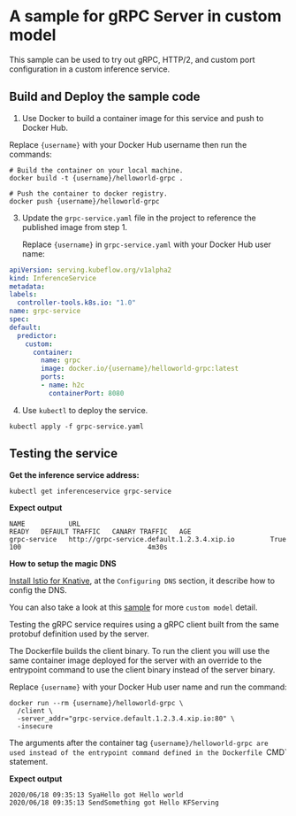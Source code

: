 # A sample for gRPC Server in custom model

This sample can be used to try out gRPC, HTTP/2, and custom port configuration
in a custom inference  service.

## Build and Deploy the sample code

1. Use Docker to build a container image for this service and push to Docker Hub.

  Replace `{username}` with your Docker Hub username then run the commands:

  ```shell
  # Build the container on your local machine.
  docker build -t {username}/helloworld-grpc .

  # Push the container to docker registry.
  docker push {username}/helloworld-grpc
  ```

3. Update the `grpc-service.yaml` file in the project to reference the published image from step 1.

   Replace `{username}` in `grpc-service.yaml` with your Docker Hub user name:
   
   
  ```yaml
 apiVersion: serving.kubeflow.org/v1alpha2
kind: InferenceService
metadata:
  labels:
    controller-tools.k8s.io: "1.0"
  name: grpc-service
spec:
  default:
    predictor:
      custom:
        container:
          name: grpc
          image: docker.io/{username}/helloworld-grpc:latest
          ports:
          - name: h2c
            containerPort: 8080
  ```

4. Use `kubectl` to deploy the service.

  ```shell
  kubectl apply -f grpc-service.yaml
  ```

## Testing the service

**Get the inference service address:**

```
kubectl get inferenceservice grpc-service
```

**Expect output**

```
NAME           URL                                                READY   DEFAULT TRAFFIC   CANARY TRAFFIC   AGE
grpc-service   http://grpc-service.default.1.2.3.4.xip.io         True    100                                4m30s
```
**How to setup the magic DNS**

 [Install Istio for Knative](https://knative.dev/docs/install/installing-istio/), at the `Configuring DNS` section, it describe how to config the DNS. 

You can also take a look at this [sample](https://github.com/kubeflow/kfserving/tree/master/docs/samples#deploy-kfserving-inferenceservice-with-a-custom-predictor) for more `custom model` detail.

Testing the gRPC service requires using a gRPC client built from the same
protobuf definition used by the server.

The Dockerfile builds the client binary. To run the client you will use the
same container image deployed for the server with an override to the
entrypoint command to use the client binary instead of the server binary.

Replace `{username}` with your Docker Hub user name and run the command:

```shell
docker run --rm {username}/helloworld-grpc \
  /client \
  -server_addr="grpc-service.default.1.2.3.4.xip.io:80" \
  -insecure
```

The arguments after the container tag `{username}/helloworld-grpc are used
instead of the entrypoint command defined in the Dockerfile `CMD` statement.

**Expect output**

```
2020/06/18 09:35:13 SyaHello got Hello world
2020/06/18 09:35:13 SendSomething got Hello KFServing
```



